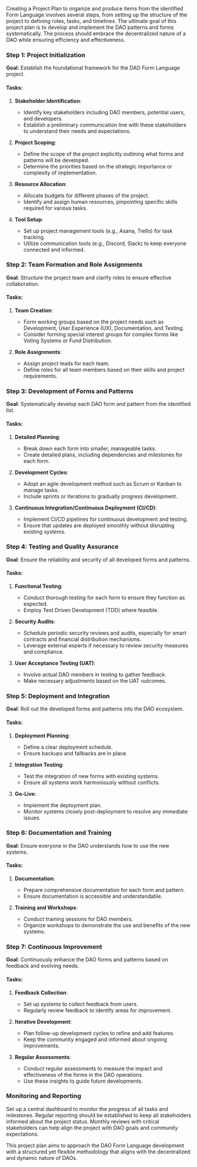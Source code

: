 Creating a Project Plan to organize and produce items from the identified Form Language involves several steps, from setting up the structure of the project to defining roles, tasks, and timelines. The ultimate goal of this project plan is to develop and implement the DAO patterns and forms systematically. The process should embrace the decentralized nature of a DAO while ensuring efficiency and effectiveness.

### Step 1: Project Initialization

**Goal**: Establish the foundational framework for the DAO Form Language project.

#### Tasks:

1. **Stakeholder Identification**:
   - Identify key stakeholders including DAO members, potential users, and developers.
   - Establish a preliminary communication line with these stakeholders to understand their needs and expectations.

2. **Project Scoping**:
   - Define the scope of the project explicitly outlining what forms and patterns will be developed.
   - Determine the priorities based on the strategic importance or complexity of implementation.

3. **Resource Allocation**:
   - Allocate budgets for different phases of the project.
   - Identify and assign human resources, pinpointing specific skills required for various tasks.

4. **Tool Setup**:
   - Set up project management tools (e.g., Asana, Trello) for task tracking.
   - Utilize communication tools (e.g., Discord, Slack) to keep everyone connected and informed.

### Step 2: Team Formation and Role Assignments

**Goal**: Structure the project team and clarify roles to ensure effective collaboration.

#### Tasks:

1. **Team Creation**:
   - Form working groups based on the project needs such as Development, User Experience (UX), Documentation, and Testing.
   - Consider forming special interest groups for complex forms like Voting Systems or Fund Distribution.

2. **Role Assignments**:
   - Assign project leads for each team.
   - Define roles for all team members based on their skills and project requirements.

### Step 3: Development of Forms and Patterns

**Goal**: Systematically develop each DAO form and pattern from the identified list.

#### Tasks:

1. **Detailed Planning**:
   - Break down each form into smaller, manageable tasks.
   - Create detailed plans, including dependencies and milestones for each form.

2. **Development Cycles**:
   - Adopt an agile development method such as Scrum or Kanban to manage tasks.
   - Include sprints or iterations to gradually progress development.

3. **Continuous Integration/Continuous Deployment (CI/CD)**:
   - Implement CI/CD pipelines for continuous development and testing.
   - Ensure that updates are deployed smoothly without disrupting existing systems.

### Step 4: Testing and Quality Assurance

**Goal**: Ensure the reliability and security of all developed forms and patterns.

#### Tasks:

1. **Functional Testing**:
   - Conduct thorough testing for each form to ensure they function as expected.
   - Employ Test Driven Development (TDD) where feasible.

2. **Security Audits**:
   - Schedule periodic security reviews and audits, especially for smart contracts and financial distribution mechanisms.
   - Leverage external experts if necessary to review security measures and compliance.

3. **User Acceptance Testing (UAT)**:
   - Involve actual DAO members in testing to gather feedback.
   - Make necessary adjustments based on the UAT outcomes.

### Step 5: Deployment and Integration

**Goal**: Roll out the developed forms and patterns into the DAO ecosystem.

#### Tasks:

1. **Deployment Planning**:
   - Define a clear deployment schedule.
   - Ensure backups and fallbacks are in place.

2. **Integration Testing**:
   - Test the integration of new forms with existing systems.
   - Ensure all systems work harmoniously without conflicts.

3. **Go-Live**:
   - Implement the deployment plan.
   - Monitor systems closely post-deployment to resolve any immediate issues.

### Step 6: Documentation and Training

**Goal**: Ensure everyone in the DAO understands how to use the new systems.

#### Tasks:

1. **Documentation**:
   - Prepare comprehensive documentation for each form and pattern.
   - Ensure documentation is accessible and understandable.

2. **Training and Workshops**:
   - Conduct training sessions for DAO members.
   - Organize workshops to demonstrate the use and benefits of the new systems.

### Step 7: Continuous Improvement

**Goal**: Continuously enhance the DAO forms and patterns based on feedback and evolving needs.

#### Tasks:

1. **Feedback Collection**:
   - Set up systems to collect feedback from users.
   - Regularly review feedback to identify areas for improvement.

2. **Iterative Development**:
   - Plan follow-up development cycles to refine and add features.
   - Keep the community engaged and informed about ongoing improvements.

3. **Regular Assessments**:
   - Conduct regular assessments to measure the impact and effectiveness of the forms in the DAO operations.
   - Use these insights to guide future developments.

### Monitoring and Reporting

Set up a central dashboard to monitor the progress of all tasks and milestones. Regular reporting should be established to keep all stakeholders informed about the project status. Monthly reviews with critical stakeholders can help align the project with DAO goals and community expectations.

This project plan aims to approach the DAO Form Language development with a structured yet flexible methodology that aligns with the decentralized and dynamic nature of DAOs.